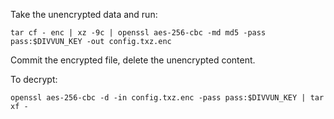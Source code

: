 Take the unencrypted data and run:

`tar cf - enc | xz -9c | openssl aes-256-cbc -md md5 -pass pass:$DIVVUN_KEY -out config.txz.enc`

Commit the encrypted file, delete the unencrypted content.

To decrypt:

`openssl aes-256-cbc -d -in config.txz.enc -pass pass:$DIVVUN_KEY | tar xf -`
